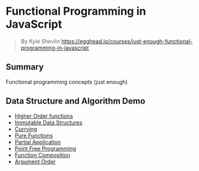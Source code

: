 # **Functional Programming in JavaScript**
>  By Kyle Shevlin https://egghead.io/courses/just-enough-functional-programming-in-javascript

## **Summary**
Functional programming concepts (just enough)

## **Data Structure and Algorithm Demo**
- [Higher Order functions](./higher-order-funcs.js)
- [Immutable Data Structures](./immutable-data-struct.js)
- [Currying](./currying.js)
- [Pure Functions](./pure-func.js)
- [Partial Application](./partial-application)
- [Point Free Programming](./point-free-prog)
- [Function Composition](./func-composition)
- [Argument Order](./arg-order)